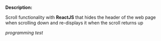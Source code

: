 **Description:**

Scroll functionality with **ReactJS** that hides the header of the web page when scrolling down and re-displays it when the scroll returns up

_programming test_
